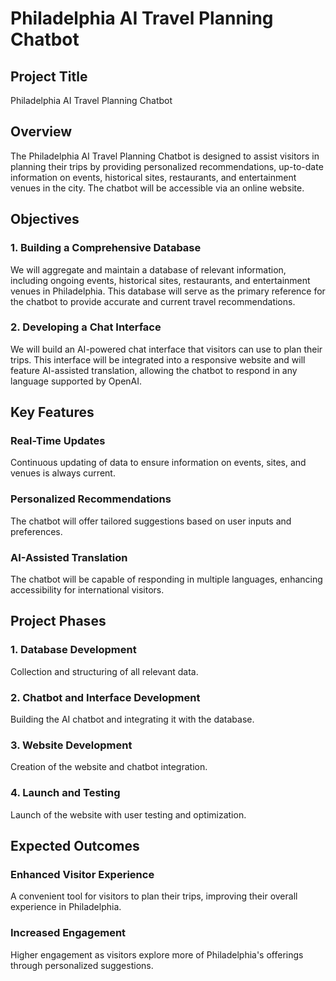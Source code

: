 # Philadelphia AI Travel Planning Chatbot

## Project Title
Philadelphia AI Travel Planning Chatbot

## Overview
The Philadelphia AI Travel Planning Chatbot is designed to assist visitors in planning their trips by providing personalized recommendations, up-to-date information on events, historical sites, restaurants, and entertainment venues in the city. The chatbot will be accessible via an online website.

## Objectives
### 1. Building a Comprehensive Database
We will aggregate and maintain a database of relevant information, including ongoing events, historical sites, restaurants, and entertainment venues in Philadelphia. This database will serve as the primary reference for the chatbot to provide accurate and current travel recommendations.

### 2. Developing a Chat Interface
We will build an AI-powered chat interface that visitors can use to plan their trips. This interface will be integrated into a responsive website and will feature AI-assisted translation, allowing the chatbot to respond in any language supported by OpenAI.

## Key Features
### Real-Time Updates
Continuous updating of data to ensure information on events, sites, and venues is always current.

### Personalized Recommendations
The chatbot will offer tailored suggestions based on user inputs and preferences.

### AI-Assisted Translation
The chatbot will be capable of responding in multiple languages, enhancing accessibility for international visitors.

## Project Phases
### 1. Database Development
Collection and structuring of all relevant data.

### 2. Chatbot and Interface Development
Building the AI chatbot and integrating it with the database.

### 3. Website Development
Creation of the website and chatbot integration.

### 4. Launch and Testing
Launch of the website with user testing and optimization.

## Expected Outcomes
### Enhanced Visitor Experience
A convenient tool for visitors to plan their trips, improving their overall experience in Philadelphia.

### Increased Engagement
Higher engagement as visitors explore more of Philadelphia's offerings through personalized suggestions.
